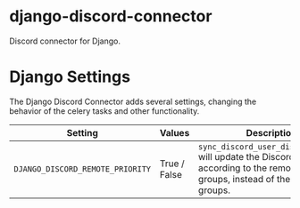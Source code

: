 # django-discord-connector
Discord connector for Django.

# Django Settings
The Django Discord Connector adds several settings, changing the behavior of the celery tasks and other functionality.

|   Setting    |    Values   |    Description   |
|  ---  |  ---  |  ---  |
|   `DJANGO_DISCORD_REMOTE_PRIORITY`    |    True / False   |   `sync_discord_user_discord_groups` will update the DiscordUser according to the remote Discord groups, instead of the local groups.   |